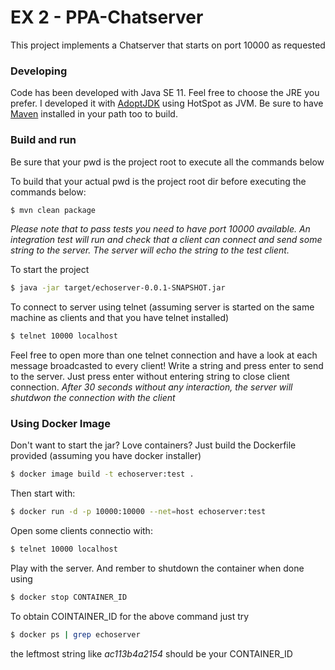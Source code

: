 # EX 2 - PPA-Chatserver

This project implements a Chatserver that starts on port 10000 as requested

### Developing
Code has been developed with Java SE 11. Feel free to choose the JRE you prefer. I developed it with [AdoptJDK](https://adoptopenjdk.net/)  using HotSpot as JVM. Be sure to have [Maven](https://maven.apache.org/) installed in your path too to build.

### Build and run

Be sure that your pwd is the project root to execute all the commands below

To build that your actual pwd is the project root dir before executing the commands below:

```bash
$ mvn clean package
```
*Please note that to pass tests you need to have port 10000 available. An integration test will run and check that a client can connect and send some
string to the server. The server will echo the string to the test client.*

To start the project

```bash
$ java -jar target/echoserver-0.0.1-SNAPSHOT.jar
```
To connect to server using telnet (assuming server is started on the same machine as clients and that you have telnet installed)

```bash
$ telnet 10000 localhost
```

Feel free to open more than one telnet connection and have a look at each message broadcasted to every client!
Write a string and press enter to send to the server.
Just press enter without entering string to close client connection.
*After 30 seconds without any interaction, the server will shutdwon the connection with the client*

### Using Docker Image

Don't want to start the jar? Love containers? Just build the Dockerfile provided (assuming you have docker installer)

```bash
$ docker image build -t echoserver:test .
```

Then start with:

```bash
$ docker run -d -p 10000:10000 --net=host echoserver:test
```

Open some clients connectio with:

```bash
$ telnet 10000 localhost
```

Play with the server. And rember to shutdown the container when done using

```bash
$ docker stop CONTAINER_ID
```

To obtain COINTAINER_ID for the above command just try

```bash
$ docker ps | grep echoserver
```
the leftmost string like *ac113b4a2154* should be your CONTAINER_ID